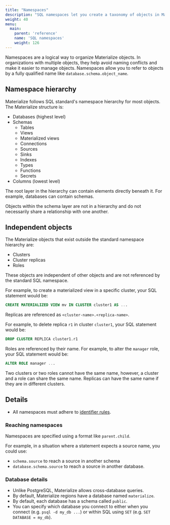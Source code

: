 ```yaml
---
title: "Namespaces"
description: "SQL namespaces let you create a taxonomy of objects in Materialize."
weight: 40
menu:
  main:
    parent: 'reference'
    name: 'SQL namespaces'
    weight: 126
---
```


Namespaces are a logical way to organize Materialize objects. In
organizations with multiple objects, they help avoid naming conflicts and make
it easier to manage objects. Namespaces allow you to refer to objects by a fully
qualified name like `database.schema.object_name`.

## Namespace hierarchy

Materialize follows SQL standard's namespace hierarchy for most objects. The
Materialize structure is:

- Databases (highest level)
- Schemas
    - Tables
    - Views
    - Materialized views
    - Connections
    - Sources
    - Sinks
    - Indexes
    - Types
    - Functions
    - Secrets
- Columns (lowest level)

The root layer in the hierarchy can contain elements directly beneath it. For
example, databases can contain schemas.

Objects within the schema layer are not in a hierarchy and do not necessarily
share a relationship with one another.

## Independent objects

The Materialize objects that exist outside the standard namespace hierarchy
are:

- Clusters
- Cluster replicas
- Roles

These objects are independent of other objects and are not referenced by the
standard SQL namespace.

For example, to create a materialized view in a specific cluster, your SQL
statement would be:

```sql
CREATE MATERIALIZED VIEW mv IN CLUSTER cluster1 AS ...
```

Replicas are referenced as `<cluster-name>.<replica-name>`.

For example, to delete replica `r1` in cluster `cluster1`, your SQL statement
would be:

```sql
DROP CLUSTER REPLICA cluster1.r1
```

Roles are referenced by their name. For example, to alter the `manager` role, your SQL statement would be:

```sql
ALTER ROLE manager ...
```

Two clusters or two roles cannot have the same name, however, a cluster and a
role can share the same name. Replicas can have the same name
if they are in different clusters.

## Details

- All namespaces must adhere to [identifier rules](../identifiers).

### Reaching namespaces

Namespaces are specified using a format like `parent.child`.

For example, in a situation where a statement expects a source name, you could
use:

- `schema.source` to reach a source in another schema
- `database.schema.source` to reach a source in another database.

### Database details

- Unlike PostgreSQL, Materialize allows cross-database queries.
- By default, Materialize regions have a database named `materialize`.
- By default, each database has a schema called `public`.
- You can specify which database you connect to either when you connect (e.g.
  `psql -d my_db ...`) or within SQL using `SET` (e.g. `SET DATABASE = my_db`).
